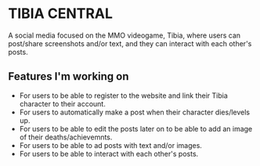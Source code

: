 # TIBIA CENTRAL

A social media focused on the MMO videogame, Tibia, where users can post/share screenshots and/or text, and they can interact with each other's posts.

## Features I'm working on

- For users to be able to register to the website and link their Tibia character to their account.
- For users to automatically make a post when their character dies/levels up.
- For users to be able to edit the posts later on to be able to add an image of their deaths/achievemnts.
- For users to be able to ad posts with text and/or images.
- For users to be able to interact with each other's posts.

